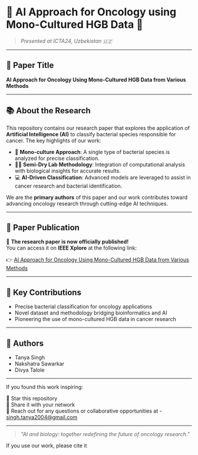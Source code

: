 # 🧬 AI Approach for Oncology using Mono-Cultured HGB Data 🌟

> *Presented at ICTA24, Uzbekistan 🇺🇿*

---

## 📄 Paper Title

**AI Approach for Oncology Using Mono-Cultured HGB Data from Various Methods**

---

## 📚 About the Research

This repository contains our research paper that explores the application of **Artificial Intelligence (AI)** to classify bacterial species responsible for cancer. The key highlights of our work:

- 🔬 **Mono-culture Approach**: A single type of bacterial species is analyzed for precise classification.
- 🧑‍🔬 **Semi-Dry Lab Methodology**: Integration of computational analysis with biological insights for accurate results.
- 💻 **AI-Driven Classification**: Advanced models are leveraged to assist in cancer research and bacterial identification.

We are the **primary authors** of this paper and our work contributes toward advancing oncology research through cutting-edge AI techniques.

---

## 📝 Paper Publication

📢 **The research paper is now officially published!**  
You can access it on **IEEE Xplore** at the following link:

👉 [AI Approach for Oncology Using Mono-Cultured HGB Data from Various Methods](https://ieeexplore.ieee.org/abstract/document/10841155)

---

## 🎯 Key Contributions

- Precise bacterial classification for oncology applications
- Novel dataset and methodology bridging bioinformatics and AI
- Pioneering the use of mono-cultured HGB data in cancer research

---

## 👥 Authors

- Tanya Singh  
- Nakshatra Sawarkar
- Divya Talole

---

If you found this work inspiring:

🌟 Star this repository  
🔁 Share it with your network  
🧠 Reach out for any questions or collaborative opportunities at - singh.tanya2004@gmail.com

---
 
> *"AI and biology: together redefining the future of oncology research."*

If you use our work, please cite it 

